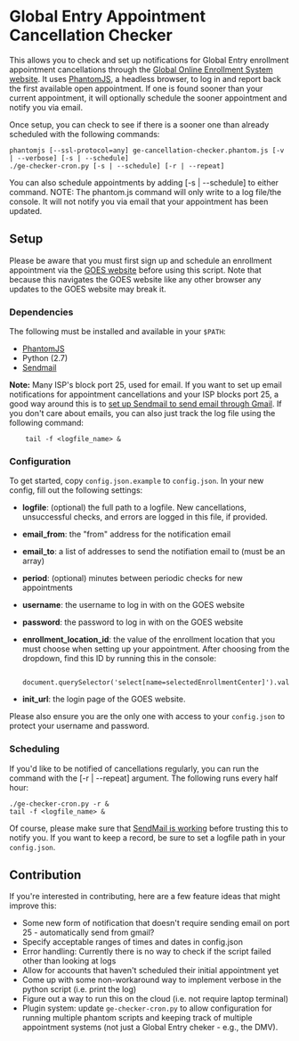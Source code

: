 # Global Entry Appointment Cancellation Checker #

This allows you to check and set up notifications for Global Entry enrollment appointment cancellations through the [Global Online Enrollment System website](https://goes-app.cbp.dhs.gov/). It uses [PhantomJS](http://phantomjs.org/), a headless browser, to log in and report back the first available open appointment. If one is found sooner than your current appointment, it will optionally schedule the sooner appointment and notify you via email.

Once setup, you can check to see if there is a sooner one than already scheduled with the following commands:

	phantomjs [--ssl-protocol=any] ge-cancellation-checker.phantom.js [-v | --verbose] [-s | --schedule]
	./ge-checker-cron.py [-s | --schedule] [-r | --repeat]

You can also schedule appointments by adding [-s | --schedule] to either command. NOTE: The phantom.js command will only write to a log file/the console. It will not notify you via email that your appointment has been updated.

## Setup ##

Please be aware that you must first sign up and schedule an enrollment appointment via the [GOES website](https://goes-app.cbp.dhs.gov/) before using this script. Note that because this navigates the GOES website like any other browser any updates to the GOES website may break it.

### Dependencies ###

The following must be installed and available in your `$PATH`:

* [PhantomJS](http://phantomjs.org/)
* Python (2.7)
* [Sendmail](http://en.wikipedia.org/wiki/Sendmail)

**Note:** Many ISP's block port 25, used for email. If you want to set up email notifications for appointment cancellations and your ISP blocks port 25, a good way around this is to [set up Sendmail to send email through Gmail](http://linuxconfig.org/configuring-gmail-as-sendmail-email-relay). If you don't care about emails, you can also just track the log file using the following command:

        tail -f <logfile_name> &

### Configuration ###

To get started, copy `config.json.example` to `config.json`. In your new config, fill out the following settings:

* **logfile**: (optional) the full path to a logfile. New cancellations, unsuccessful checks, and errors are logged in this file, if provided.

* **email_from**: the "from" address for the notification email

* **email_to**: a list of addresses to send the notifiation email to (must be an array)

* **period**: (optional) minutes between periodic checks for new appointments

* **username**: the username to log in with on the GOES website

* **password**: the password to log in with on the GOES website

* **enrollment_location_id**: the value of the enrollment location that you must choose when setting up your appointment. After choosing from the dropdown, find this ID by running this in the console:
    
        document.querySelector('select[name=selectedEnrollmentCenter]').value

* **init_url**: the login page of the GOES website.

Please also ensure you are the only one with access to your `config.json` to protect your username and password.

### Scheduling ###

If you'd like to be notified of cancellations regularly, you can run the command with the [-r | --repeat] argument. The following runs every half hour:

    ./ge-checker-cron.py -r &
    tail -f <logfile_name> &

Of course, please make sure that [SendMail is working](http://smallbusiness.chron.com/check-sendmail-working-not-linux-49904.html) before trusting this to notify you. If you want to keep a record, be sure to set a logfile path in your `config.json`.

## Contribution ##

If you're interested in contributing, here are a few feature ideas that might improve this:

* Some new form of notification that doesn't require sending email on port 25 - automatically send from gmail?
* Specify acceptable ranges of times and dates in config.json
* Error handling: Currently there is no way to check if the script failed other than looking at logs
* Allow for accounts that haven't scheduled their initial appointment yet
* Come up with some non-workaround way to implement verbose in the python script (i.e. print the log)
* Figure out a way to run this on the cloud (i.e. not require laptop terminal)
* Plugin system: update `ge-checker-cron.py` to allow configuration for running multiple phantom scripts and keeping track of multiple appointment systems (not just a Global Entry cheker - e.g., the DMV).
